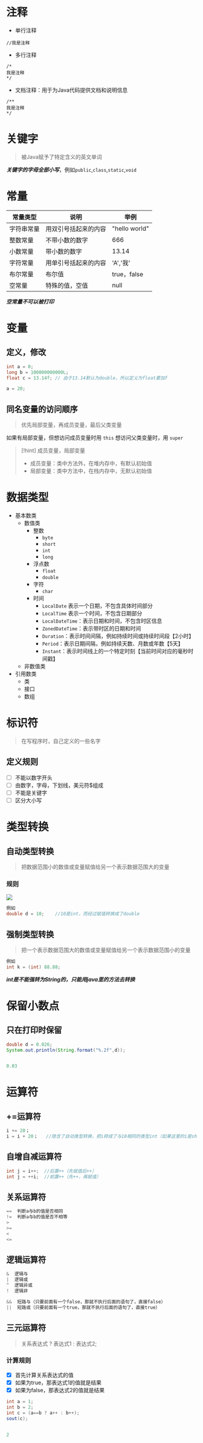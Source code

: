 # 注释
- 单行注释
```
//我是注释
```

- 多行注释
```
/*
我是注释
*/
```

- 文档注释：用于为Java代码提供文档和说明信息
```
/**
我是注释
*/
```

# 关键字
>被Java赋予了特定含义的英文单词

***关键字的字母全部小写***，例如`public`,`class`,`static`,`void`


# 常量

| **常量类型**          | **说明**          | **举例**          |
| -------------- | -------------- |  ----         |
| 字符串常量 | 用双引号括起来的内容 |  "hello world"          |
| 整数常量 | 不带小数的数字 | 666          |
| 小数常量 | 带小数的数字 |  13.14          |
| 字符常量 | 用单引号括起来的内容 | 'A','我'          |
| 布尔常量 | 布尔值 |  true，false          |
| 空常量 | 特殊的值，空值 | null          |
***空常量不可以被打印***


# 变量
## 定义，修改
```java
int a = 0;
long b = 100000000000L;
float c = 13.14f; // 由于13.14默认为double，所以定义为float要加f

a = 20;
```

## 同名变量的访问顺序
>优先局部变量，再成员变量，最后父类变量

如果有局部变量，但想访问成员变量时用 `this`
想访问父类变量时，用 `super`

>[!hint] 成员变量，局部变量
>- 成员变量：类中方法外，在堆内存中，有默认初始值
>- 局部变量：类中方法中，在栈内存中，无默认初始值

# 数据类型
- 基本数类
	- 数值类
		- 整数
			- `byte`
			- `short`
			- `int`
			- `long`
		- 浮点数
			- `float`
			- `double`
		- 字符
			- `char`
		- 时间
			- `LocalDate`  表示一个日期，不包含具体时间部分
			- `LocalTime`  表示一个时间，不包含日期部分
			- `LocalDateTime`：表示日期和时间，不包含时区信息
			- `ZonedDateTime`：表示带时区的日期和时间
			- `Duration`：表示时间间隔，例如持续时间或持续时间段【2小时】
			- `Period`：表示日期间隔，例如持续天数、月数或年数【5天】
			- `Instant`：表示时间线上的一个特定时刻【当前时间对应的毫秒时间戳】
	- 非数值类
- 引用数类
	- 类
	- 接口
	- 数组

# 标识符
>在写程序时，自己定义的一些名字

## 定义规则
- [ ] 不能以数字开头
- [ ] 由数字，字母，下划线，美元符$组成
- [ ] 不能是关键字
- [ ] 区分大小写

# 类型转换
## 自动类型转换
>把数据范围小的数值或变量赋值给另一个表示数据范围大的变量

### 规则
![](https://obsidian-1307744200.cos.ap-guangzhou.myqcloud.com/%E5%9B%BE%E7%89%87/202403201523477.png)

```java
例如
double d = 10;    //10是int，而经过赋值转换成了double
```

## 强制类型转换
>把一个表示数据范围大的数值或变量赋值给另一个表示数据范围小的变量
```java
例如
int k = (int) 88.88;    
```

***int是不能强转为String的，只能用java里的方法去转换***

# 保留小数点
## 只在打印时保留
```java
double d = 0.026;
System.out.println(String.format("%.2f",d));


0.03
```

# 运算符
## +=运算符
```java
i += 20；
i = i + 20；   //隐含了自动类型转换，把i转成了与10相同的类型int（如果这里的i是short类型的，那就报错了）
```

## 自增自减运算符
```java
int j = i++;  //后置++（先赋值后++）
int j = ++i;  //前置++（先++，再赋值）
```

## 关系运算符
```java
==  判断a与b的值是否相同
!=  判断a与b的值是否不相等
>
>=
<
<=
```

## 逻辑运算符
```java
&  逻辑与
|  逻辑或
^  逻辑异或
!  逻辑非

&&  短路与（只要前面有一个false，那就不执行后面的语句了，直接false）
||  短路或（只要前面有一个true，那就不执行后面的语句了，直接true）
```

## 三元运算符
>关系表达式 ? 表达式1 : 表达式2;

### 计算规则
- [x] 首先计算关系表达式的值
- [x] 如果为true，那表达式1的值就是结果
- [x] 如果为false，那表达式2的值就是结果
```java
int a = 1;
int b = 2;
int c = (a==b ? a++ : b++);
sout(c);


2
```







































































